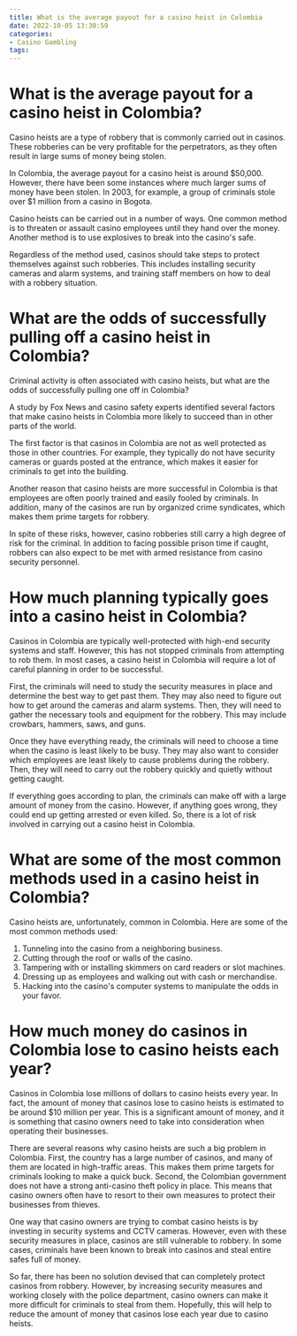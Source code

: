 ```yaml
---
title: What is the average payout for a casino heist in Colombia
date: 2022-10-05 13:30:59
categories:
- Casino Gambling
tags:
---
```



#  What is the average payout for a casino heist in Colombia?

Casino heists are a type of robbery that is commonly carried out in casinos. These robberies can be very profitable for the perpetrators, as they often result in large sums of money being stolen.

In Colombia, the average payout for a casino heist is around $50,000. However, there have been some instances where much larger sums of money have been stolen. In 2003, for example, a group of criminals stole over $1 million from a casino in Bogota.

Casino heists can be carried out in a number of ways. One common method is to threaten or assault casino employees until they hand over the money. Another method is to use explosives to break into the casino's safe.

Regardless of the method used, casinos should take steps to protect themselves against such robberies. This includes installing security cameras and alarm systems, and training staff members on how to deal with a robbery situation.

#  What are the odds of successfully pulling off a casino heist in Colombia? 

Criminal activity is often associated with casino heists, but what are the odds of successfully pulling one off in Colombia? 

A study by Fox News and casino safety experts identified several factors that make casino heists in Colombia more likely to succeed than in other parts of the world. 

The first factor is that casinos in Colombia are not as well protected as those in other countries. For example, they typically do not have security cameras or guards posted at the entrance, which makes it easier for criminals to get into the building. 

Another reason that casino heists are more successful in Colombia is that employees are often poorly trained and easily fooled by criminals. In addition, many of the casinos are run by organized crime syndicates, which makes them prime targets for robbery. 

In spite of these risks, however, casino robberies still carry a high degree of risk for the criminal. In addition to facing possible prison time if caught, robbers can also expect to be met with armed resistance from casino security personnel.

#  How much planning typically goes into a casino heist in Colombia? 

Casinos in Colombia are typically well-protected with high-end security systems and staff. However, this has not stopped criminals from attempting to rob them. In most cases, a casino heist in Colombia will require a lot of careful planning in order to be successful. 

First, the criminals will need to study the security measures in place and determine the best way to get past them. They may also need to figure out how to get around the cameras and alarm systems. Then, they will need to gather the necessary tools and equipment for the robbery. This may include crowbars, hammers, saws, and guns. 

Once they have everything ready, the criminals will need to choose a time when the casino is least likely to be busy. They may also want to consider which employees are least likely to cause problems during the robbery. Then, they will need to carry out the robbery quickly and quietly without getting caught. 

If everything goes according to plan, the criminals can make off with a large amount of money from the casino. However, if anything goes wrong, they could end up getting arrested or even killed. So, there is a lot of risk involved in carrying out a casino heist in Colombia.

#  What are some of the most common methods used in a casino heist in Colombia? 

Casino heists are, unfortunately, common in Colombia. Here are some of the most common methods used:

1. Tunneling into the casino from a neighboring business.
2. Cutting through the roof or walls of the casino.
3. Tampering with or installing skimmers on card readers or slot machines.
4. Dressing up as employees and walking out with cash or merchandise.
5. Hacking into the casino's computer systems to manipulate the odds in your favor.

#  How much money do casinos in Colombia lose to casino heists each year?

Casinos in Colombia lose millions of dollars to casino heists every year. In fact, the amount of money that casinos lose to casino heists is estimated to be around $10 million per year. This is a significant amount of money, and it is something that casino owners need to take into consideration when operating their businesses.

There are several reasons why casino heists are such a big problem in Colombia. First, the country has a large number of casinos, and many of them are located in high-traffic areas. This makes them prime targets for criminals looking to make a quick buck. Second, the Colombian government does not have a strong anti-casino theft policy in place. This means that casino owners often have to resort to their own measures to protect their businesses from thieves.

One way that casino owners are trying to combat casino heists is by investing in security systems and CCTV cameras. However, even with these security measures in place, casinos are still vulnerable to robbery. In some cases, criminals have been known to break into casinos and steal entire safes full of money.

So far, there has been no solution devised that can completely protect casinos from robbery. However, by increasing security measures and working closely with the police department, casino owners can make it more difficult for criminals to steal from them. Hopefully, this will help to reduce the amount of money that casinos lose each year due to casino heists.